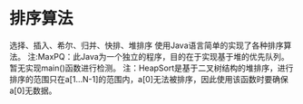 # 排序算法
选择、插入、希尔、归并、快排、堆排序
使用Java语言简单的实现了各种排序算法。
注:MaxPQ：此Java为一个独立的程序，目的在于实现基于堆的优先队列。暂无实现main()函数进行检测。
注：HeapSort是基于二叉树结构的堆排序，进行排序的范围只在a[1...N-1]的范围内，a[0]无法被排序，因此使用该函数时要确保a[0]无数据。
